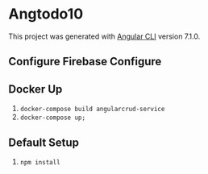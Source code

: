 # Angtodo10

This project was generated with [Angular CLI](https://github.com/angular/angular-cli) version 7.1.0.

## Configure Firebase Configure

## Docker Up

1) `docker-compose build angularcrud-service`
2) `docker-compose up;`

## Default Setup

1) `npm install`
